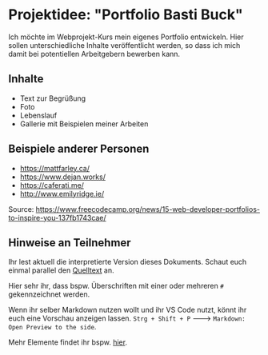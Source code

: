 # Projektidee: "Portfolio Basti Buck"

Ich möchte im Webprojekt-Kurs mein eigenes Portfolio entwickeln. Hier sollen unterschiedliche Inhalte veröffentlicht werden, so dass ich mich damit bei potentiellen Arbeitgebern bewerben kann.

## Inhalte

- Text zur Begrüßung
- Foto
- Lebenslauf
- Gallerie mit Beispielen meiner Arbeiten

## Beispiele anderer Personen

- https://mattfarley.ca/
- https://www.dejan.works/
- https://caferati.me/
- http://www.emilyridge.ie/

Source: https://www.freecodecamp.org/news/15-web-developer-portfolios-to-inspire-you-137fb1743cae/

## Hinweise an Teilnehmer

Ihr lest aktuell die interpretierte Version dieses Dokuments. Schaut euch einmal parallel den [Quelltext](https://github.com/bastibuck/webprojekt-sose-2020/raw/lesson-1/lesson-01/hausaufgabe/example.md) an.

Hier sehr ihr, dass bspw. Überschriften mit einer oder mehreren `#` gekennzeichnet werden.

Wenn ihr selber Markdown nutzen wollt und ihr VS Code nutzt, könnt ihr euch eine Vorschau anzeigen lassen. `Strg + Shift + P` ---> `Markdown: Open Preview to the side`.

Mehr Elemente findet ihr bspw. [hier](https://github.com/adam-p/markdown-here/wiki/Markdown-Cheatsheet).
